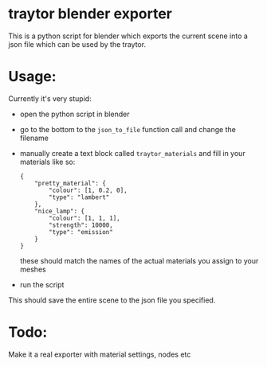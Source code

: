 traytor blender exporter
========================

This is a python script for blender which exports the current scene into a
json file which can be used by the traytor.

# Usage:
Currently it's very stupid:

- open the python script in blender
- go to the bottom to the `json_to_file` function call and change the filename
- manually create a text block called `traytor_materials` and fill in your
  materials like so:

    ```
    {
        "pretty_material": {
            "colour": [1, 0.2, 0],
            "type": "lambert"
        },
        "nice_lamp": {
            "colour": [1, 1, 1],
            "strength": 10000,
            "type": "emission"
        }
    }
    ```
  
  these should match the names of the actual materials you assign to your meshes

- run the script

This should save the entire scene to the json file you specified.

# Todo:
Make it a real exporter with material settings, nodes etc
